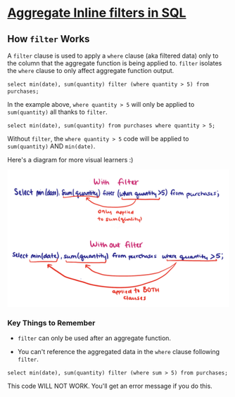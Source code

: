 # [Aggregate Inline filters in SQL](https://egghead.io/lessons/postgresql-aggregate-inline-filters-in-sql)

## How `filter` Works

A `filter` clause is used to apply a `where` clause (aka filtered data) only to the column that the aggregate function is being applied to. `filter` isolates the `where` clause to only affect aggregate function output.

```postgres
select min(date), sum(quantity) filter (where quantity > 5) from purchases;
```

In the example above, `where quantity > 5` will only be applied to `sum(quantity)` all thanks to `filter`.

```postgres
select min(date), sum(quantity) from purchases where quantity > 5;
```

Without `filter`, the `where quantity > 5` code will be applied to `sum(quantity)` AND `min(date)`.

Here's a diagram for more visual learners :)

![Image of code with and without filter](./images/withwithoutfilter.jpg)

### Key Things to Remember

- `filter` can only be used after an aggregate function.

- You can't reference the aggregated data in the `where` clause following `filter`.

```postgres
select min(date), sum(quantity) filter (where sum > 5) from purchases;
```

This code WILL NOT WORK. You'll get an error message if you do this.
